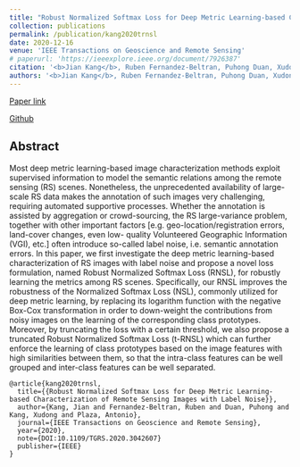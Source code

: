 ```yaml
---
title: "Robust Normalized Softmax Loss for Deep Metric Learning-based Characterization of Remote Sensing Images with Label Noise"
collection: publications
permalink: /publication/kang2020trnsl
date: 2020-12-16
venue: 'IEEE Transactions on Geoscience and Remote Sensing'
# paperurl: 'https://ieeexplore.ieee.org/document/7926387'
citation: '<b>Jian Kang</b>, Ruben Fernandez-Beltran, Puhong Duan, Xudong Kang, Antonio Plaza. "Robust Normalized Softmax Loss for Deep Metric Learning-based Characterization of Remote Sensing Images with Label Noise". In IEEE Transactions on Geoscience and Remote Sensing, 2020.'
authors: '<b>Jian Kang</b>, Ruben Fernandez-Beltran, Puhong Duan, Xudong Kang, Antonio Plaza'
---
```


[Paper link](https://ieeexplore.ieee.org/document/9296323)

[Github](https://github.com/jiankang1991/RNSL)

## Abstract
Most deep metric learning-based image characterization methods exploit supervised information to model the semantic relations among the remote sensing (RS) scenes. Nonetheless, the unprecedented availability of large-scale RS
data makes the annotation of such images very challenging, requiring automated supportive processes. Whether the annotation is assisted by aggregation or crowd-sourcing, the RS large-variance problem, together with other important factors [e.g. geo-location/registration errors, land-cover changes, even low-
quality Volunteered Geographic Information (VGI), etc.] often introduce so-called label noise, i.e. semantic annotation errors. In this paper, we first investigate the deep metric learning-based characterization of RS images with label noise and propose a novel loss formulation, named Robust Normalized Softmax Loss
(RNSL), for robustly learning the metrics among RS scenes. Specifically, our RNSL improves the robustness of the Normalized Softmax Loss (NSL), commonly utilized for deep metric learning, by replacing its logarithm function with the negative Box-Cox transformation in order to down-weight the contributions from noisy images on the learning of the corresponding class prototypes. Moreover, by truncating the loss with a certain threshold, we also propose a truncated Robust Normalized Softmax Loss (t-RNSL) which can further enforce the learning of class prototypes based on the image features with high similarities between them, so that the intra-class features can be well grouped and inter-class features can be well separated.

```
@article{kang2020trnsl,
  title={{Robust Normalized Softmax Loss for Deep Metric Learning-based Characterization of Remote Sensing Images with Label Noise}},
  author={Kang, Jian and Fernandez-Beltran, Ruben and Duan, Puhong and Kang, Xudong and Plaza, Antonio},
  journal={IEEE Transactions on Geoscience and Remote Sensing},
  year={2020},
  note={DOI:10.1109/TGRS.2020.3042607}
  publisher={IEEE}
}
```
